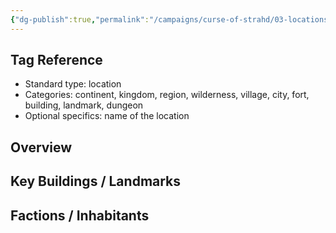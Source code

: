 ```yaml
---
{"dg-publish":true,"permalink":"/campaigns/curse-of-strahd/03-locations/village-of-barovia/bildrath-s-mercantile/","tags":["location/building/store","location/village/barovia"]}
---
```


## Tag Reference
- Standard type: location
- Categories: continent, kingdom, region, wilderness, village, city, fort, building, landmark, dungeon
- Optional specifics: name of the location

## Overview
<!-- Description, notable features, history -->

## Key Buildings / Landmarks
<!-- List of significant structures -->

## Factions / Inhabitants
<!-- Optional list of factions, NPCs, or creatures present -->